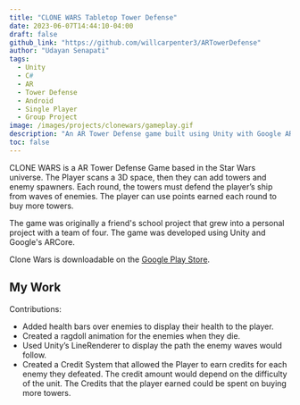 ```yaml
---
title: "CLONE WARS Tabletop Tower Defense"
date: 2023-06-07T14:44:10-04:00
draft: false
github_link: "https://github.com/willcarpenter3/ARTowerDefense"
author: "Udayan Senapati"
tags:
  - Unity
  - C#
  - AR
  - Tower Defense
  - Android
  - Single Player
  - Group Project
image: /images/projects/clonewars/gameplay.gif
description: "An AR Tower Defense game built using Unity with Google ARCore SDK and published on Google Play Store."
toc: false
---
```

CLONE WARS is a AR Tower Defense Game based in the Star Wars universe. The Player scans a 3D space, then they can add towers and enemy spawners. Each round, the towers must defend the player’s ship from waves of enemies. The player can use points earned each round to buy more towers.

The game was originally a friend's school project that grew into a personal project with a team of four. The game was developed using Unity and Google's ARCore.

Clone Wars is downloadable on the [Google Play Store](https://play.google.com/store/apps/details?id=com.TTDDevs.CloneWARsTTD&hl=en_US&gl=US).


## My Work
Contributions:
  - Added health bars over enemies to display their health to the player. 
  - Created a ragdoll animation for the enemies when they die.
  - Used Unity’s LineRenderer to display the path the enemy waves would follow. 
  - Created a Credit System that allowed the Player to earn credits for each enemy they defeated. The credit amount would depend on the difficulty of the unit. The Credits that the player earned could be spent on buying more towers.